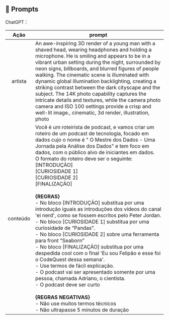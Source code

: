 ## 🧠 Prompts


ChatGPT：

|   Ação   | prompt                                                                                                                                                                                                                                                                         |
| :------: | ------------------------------------------------------------------------------------------------------------------------------------------------------------------------------------------------------------------------------------------------------------------------------ |
|  artista  | An awe-inspiring 3D render of a young man with a shaved head, wearing headphones and holding a microphone. He is smiling and appears to be in a vibrant urban setting during the night, surrounded by neon signs, billboards, and blurred figures of people walking. The cinematic scene is illuminated with dynamic global illumination backlighting, creating a striking contrast between the dark cityscape and the subject. The 14K photo capability captures the intricate details and textures, while the camera photo camera and ISO 100 settings provide a crisp and well-lit image., cinematic, 3d render, illustration, photo     |                                
| conteúdo | Você é um roteirista de podcast, e vamos criar um  roteiro de um podcast de tecnologia, focado em dados cujo o nome é " O Mestre dos Dados - Uma Jornada pela Análise dos Dados" e tem foco em dados,  com o público alvo de iniciantes em dados. <br> O formato do roteiro deve ser o seguinte: <br> [INTRODUÇÃO] <br> [CURIOSIDADE 1] <br> [CURIOSIDADE 2] <br> [FINALIZAÇÃO] <br><br> **{REGRAS}** <br> - No bloco [INTRODUÇÃO] substitua por uma introdução iguais as introduções dos vídeos do canal 'ei nerd', como se fossem escritos pelo Peter Jordan. <br> - No bloco [CURIOSIDADE 1] substitua por uma curiosidade de “Pandas”. <br> - No bloco [CURIOSIDADE 2] sobre uma ferramenta para front “Seaborn” <br> - No bloco [FINALIZAÇÃO] substitua por uma despedida cool com o final 'Eu sou Felipão e esse foi o CodeQuest dessa semana'. <br> - Use termos de fácil explicação. <br> - O podcast vai ser apresentado somente por uma pessoa, chamada Adriano, o cientista. <br> - O podcast deve ser curto <br><br> **{REGRAS NEGATIVAS}** <br> - Não use muitos termos técnicos <br> - Não ultrapasse 5 minutos de duração |

